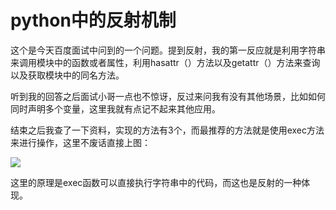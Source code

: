 # python中的反射机制

这个是今天百度面试中问到的一个问题。提到反射，我的第一反应就是利用字符串来调用模块中的函数或者属性，利用hasattr（）方法以及getattr（）方法来查询以及获取模块中的同名方法。

听到我的回答之后面试小哥一点也不惊讶，反过来问我有没有其他场景，比如如何同时声明多个变量，这里我就有点记不起来其他应用。

结束之后我查了一下资料，实现的方法有3个，而最推荐的方法就是使用exec方法来进行操作，这里不废话直接上图：

<img src="C:\Users\lenovo\Desktop\捕获.PNG"  />

这里的原理是exec函数可以直接执行字符串中的代码，而这也是反射的一种体现。